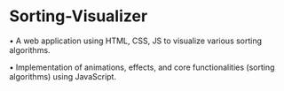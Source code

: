 # Sorting-Visualizer
• A web application using HTML, CSS, JS to visualize various sorting algorithms. 

• Implementation of animations, effects, and core functionalities (sorting algorithms) using JavaScript. 
